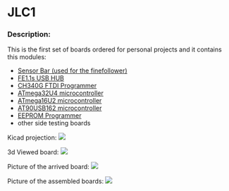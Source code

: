 # JLC1

### Description:
This is the first set of boards ordered for personal projects and it contains this modules:  
- [Sensor Bar (used for the finefollower)](https://github.com/Tonikiller10000/ITR8307-TR8_SensorBar)
- [FE1.1s USB HUB](https://github.com/Tonikiller10000/FE1.1S_USBHUB)
- [CH340G FTDI Programmer](https://github.com/Tonikiller10000/CH340G-FTDI-PROGRAMER)
- [ATmega32U4 microcontroller](https://github.com/Tonikiller10000/ATmega32U4)
- [ATmega16U2 microcontroller](https://github.com/Tonikiller10000/ATmega16U2)
- [AT90USB162 microcontroller](https://github.com/Tonikiller10000/AT90USB162)
- [EEPROM Programmer](https://github.com/Tonikiller10000/EEPROM_PROGRAMER)
- other side testing boards

Kicad projection:
<img src="https://github.com/Tonikiller10000/JLC1/blob/main/JLC1_Pictures/JLC1p1.png"/>

3d Viewed board:
<img src="https://github.com/Tonikiller10000/JLC1/blob/main/JLC1_Pictures/JLC1v3.png"/>

Picture of the arrived board:
<img src="https://github.com/Tonikiller10000/JLC1/blob/main/JLC1_Pictures/JLC1R_F.jpg"/>

Picture of the assembled boards:
<img src="https://github.com/Tonikiller10000/JLC1/blob/main/JLC1_Pictures/JLC1s1.jpg"/>